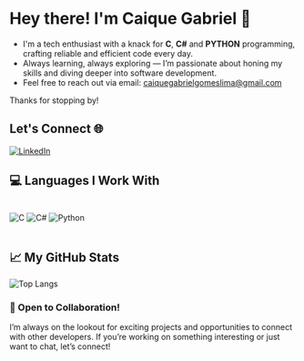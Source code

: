 # Hey there! I'm Caique Gabriel 👋

- I'm a tech enthusiast with a knack for **C**, **C#** and **PYTHON** programming, crafting reliable and efficient code every day.
- Always learning, always exploring — I’m passionate about honing my skills and diving deeper into software development.
- Feel free to reach out via email: caiquegabrielgomeslima@gmail.com

Thanks for stopping by!

## Let's Connect 🌐
[![LinkedIn](https://img.shields.io/badge/LinkedIn-0077B5?style=for-the-badge&logo=linkedin&logoColor=white)](https://www.linkedin.com/in/caique-gabriel-gomes-lima-b68943213/)

## 💻 Languages I Work With
<div style="display: inline_block"><br/>
  <img align="center" alt="C" src="https://img.shields.io/badge/C-A8B9CC?style=for-the-badge&logo=c&logoColor=white">
  <img align="center" alt="C#" src="https://img.shields.io/badge/C%23-239120?style=for-the-badge&logo=c-sharp&logoColor=white">
  <img align="center" alt="Python" src="https://img.shields.io/badge/Python-3776AB?style=for-the-badge&logo=python&logoColor=white">
</div><br/>

## 📈 My GitHub Stats
![Top Langs](https://github-readme-stats.vercel.app/api/top-langs/?username=Ca1queGabriel&size_weight=1.0&count_weight=1.0)

### 🤝 Open to Collaboration!
I’m always on the lookout for exciting projects and opportunities to connect with other developers. If you’re working on something interesting or just want to chat, let’s connect!
